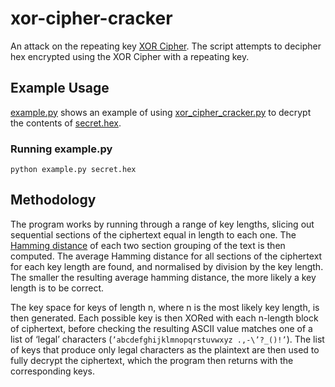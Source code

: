 # xor-cipher-cracker
An attack on the repeating key [XOR Cipher](https://en.wikipedia.org/wiki/XOR_cipher). The script attempts to decipher hex encrypted using the XOR Cipher with a repeating key.

## Example Usage
[example.py](/example.py) shows an example of using [xor_cipher_cracker.py](/xor_cipher_cracker.py) to decrypt the contents of [secret.hex](/secret.hex).

### Running example.py

`python example.py secret.hex`

## Methodology
The program works by running through a range of key lengths, slicing out sequential sections of the ciphertext equal in length to each one. The [Hamming distance](https://en.wikipedia.org/wiki/Hamming_distance) of each two section grouping of the text is then computed. The average Hamming distance for all sections of the ciphertext for each key length are found, and normalised by division by the key length. The smaller the resulting average hamming distance, the more likely a key length is to be correct.

The key space for keys of length n, where n is the most likely key length, is then generated. Each possible key is then XORed with each n-length block of ciphertext, before checking the resulting ASCII value matches one of a list of ‘legal’ characters (`’abcdefghijklmnopqrstuvwxyz .,-\’?_()!’`). The list of keys that produce only legal characters as the plaintext are then used to fully decrypt the ciphertext, which the program then returns with the corresponding keys.
